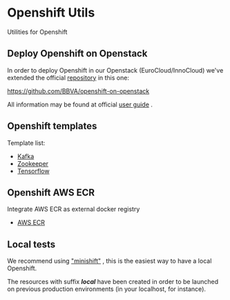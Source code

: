 # Openshift Utils

Utilities for Openshift

## Deploy Openshift on Openstack

In order to deploy Openshift in our Openstack (EuroCloud/InnoCloud) we've extended the official [repository](https://github.com/redhat-openstack/openshift-on-openstack) in this one:

https://github.com/BBVA/openshift-on-openstack

All information may be found at official [user guide](https://docs.google.com/document/d/1PQLGCDhBnRWDwV-MG0-KKEqMyhnRbFRba21JnzadCYE/edit#heading=h.8iro3ytzmhv2) .

## Openshift templates

Template list:

- [Kafka](kafka)
- [Zookeeper](zookeeper)
- [Tensorflow](tensorflow)

## Openshift AWS ECR

Integrate AWS ECR as external docker registry

- [AWS ECR](aws-ecr)

## Local tests

We recommend using ["minishift"](https://www.openshift.org/vm/) , this is the easiest way to have a local Openshift.

The resources with suffix ***local*** have been created in order to be launched on previous production environments (in your localhost, for instance).


